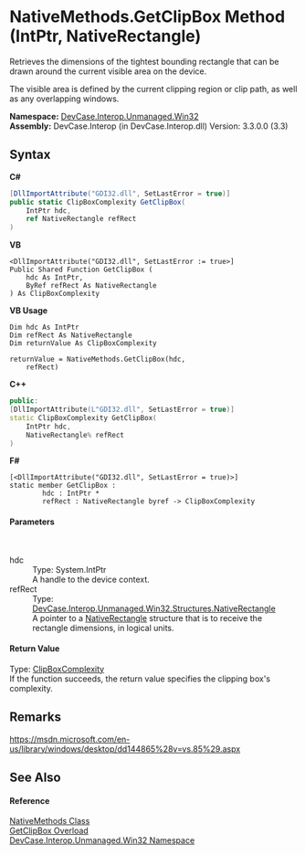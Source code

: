 # NativeMethods.GetClipBox Method (IntPtr, NativeRectangle)
 

Retrieves the dimensions of the tightest bounding rectangle that can be drawn around the current visible area on the device. 

 The visible area is defined by the current clipping region or clip path, as well as any overlapping windows.

**Namespace:**&nbsp;<a href="N_DevCase_Interop_Unmanaged_Win32">DevCase.Interop.Unmanaged.Win32</a><br />**Assembly:**&nbsp;DevCase.Interop (in DevCase.Interop.dll) Version: 3.3.0.0 (3.3)

## Syntax

**C#**<br />
``` C#
[DllImportAttribute("GDI32.dll", SetLastError = true)]
public static ClipBoxComplexity GetClipBox(
	IntPtr hdc,
	ref NativeRectangle refRect
)
```

**VB**<br />
``` VB
<DllImportAttribute("GDI32.dll", SetLastError := true>]
Public Shared Function GetClipBox ( 
	hdc As IntPtr,
	ByRef refRect As NativeRectangle
) As ClipBoxComplexity
```

**VB Usage**<br />
``` VB Usage
Dim hdc As IntPtr
Dim refRect As NativeRectangle
Dim returnValue As ClipBoxComplexity

returnValue = NativeMethods.GetClipBox(hdc, 
	refRect)
```

**C++**<br />
``` C++
public:
[DllImportAttribute(L"GDI32.dll", SetLastError = true)]
static ClipBoxComplexity GetClipBox(
	IntPtr hdc, 
	NativeRectangle% refRect
)
```

**F#**<br />
``` F#
[<DllImportAttribute("GDI32.dll", SetLastError = true)>]
static member GetClipBox : 
        hdc : IntPtr * 
        refRect : NativeRectangle byref -> ClipBoxComplexity 

```


#### Parameters
&nbsp;<dl><dt>hdc</dt><dd>Type: System.IntPtr<br />A handle to the device context.</dd><dt>refRect</dt><dd>Type: <a href="T_DevCase_Interop_Unmanaged_Win32_Structures_NativeRectangle">DevCase.Interop.Unmanaged.Win32.Structures.NativeRectangle</a><br />A pointer to a <a href="T_DevCase_Interop_Unmanaged_Win32_Structures_NativeRectangle">NativeRectangle</a> structure that is to receive the rectangle dimensions, in logical units.</dd></dl>

#### Return Value
Type: <a href="T_DevCase_Interop_Unmanaged_Win32_Enums_ClipBoxComplexity">ClipBoxComplexity</a><br />If the function succeeds, the return value specifies the clipping box's complexity. 



## Remarks
<a href="https://msdn.microsoft.com/en-us/library/windows/desktop/dd144865%28v=vs.85%29.aspx" target="_blank">https://msdn.microsoft.com/en-us/library/windows/desktop/dd144865%28v=vs.85%29.aspx</a>

## See Also


#### Reference
<a href="T_DevCase_Interop_Unmanaged_Win32_NativeMethods">NativeMethods Class</a><br /><a href="Overload_DevCase_Interop_Unmanaged_Win32_NativeMethods_GetClipBox">GetClipBox Overload</a><br /><a href="N_DevCase_Interop_Unmanaged_Win32">DevCase.Interop.Unmanaged.Win32 Namespace</a><br />